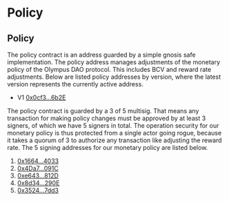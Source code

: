 # Policy

## Policy

The policy contract is an address guarded by a simple gnosis safe implementation. The policy address manages adjustments of the monetary policy of the Olympus DAO protocol. This includes BCV and reward rate adjustments. Below are listed policy addresses by version, where the latest version represents the currently active address.

* V1 [0x0cf3...6b2E](https://etherscan.io/address/0x0cf30dc0d48604A301dF8010cdc028C055336b2E)

The policy contract is guarded by a 3 of 5 multisig. That means any transaction for making policy changes must be approved by at least 3 signers, of which we have 5 signers in total. The operation security for our monetary policy is thus protected from a single actor going rogue, because it takes a quorum of 3 to authorize any transaction like adjusting the reward rate. The 5 signing addresses for our monetary policy are listed below.

1. [0x1664...4033](https://etherscan.io/address/0x1664852674e93268Ef7704B7c345b20a876d4033)
2. [0x4Da7...091C](https://etherscan.io/address/0x4Da7EB21fd6c918b57f61B15109133C069FA091C)
3. [0xe643...812D](https://etherscan.io/address/0xe6435E2D1De6e3D3a9e90B2e80e7956ce59A812D)
4. [0x8d34...290E](https://etherscan.io/address/0x8d34EA6fb1Ed6B60F94ac6CD01dD1181ef12290E)
5. [0x3524...7dd3](https://etherscan.io/address/0x3524c03D39A13D51485419A17586286A6b617dd3)
